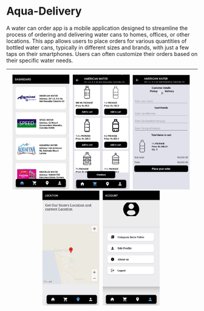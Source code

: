 # Aqua-Delivery
A water can order app is a mobile application designed to streamline the process of ordering and delivering water cans to homes, offices, or other locations. This app allows users to place orders for various quantities of bottled water cans, typically in different sizes and brands, with just a few taps on their smartphones. Users can often customize their orders based on their specific water needs.

<hr>


<div style="text-align: center; justify-content: center; align-items: center">
  
  
  <img src="assets/Output/Dashboard.jpeg" width="150" style="margin-right: 5px;">
  <img src="assets/Output/Cart.jpeg" width="150" style="margin-right: 5px;">
  <img src="assets/Output/Payment.jpeg" width="150" style="margin-right: 5px;">
  <img src="assets/Output/Location.jpeg" width="150" style="margin-right: 5px;">
  <img src="assets/Output/Account.jpeg" width="150" style="margin-right: 5px;">
</div>






